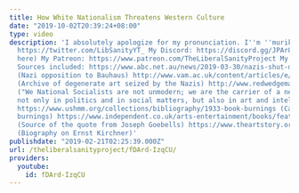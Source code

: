 ```yaml
---
title: How White Nationalism Threatens Western Culture
date: "2019-10-02T20:39:24+08:00"
type: video
description: 'I absolutely apologize for my pronunciation. I''m ''murikan. My Twitter:
  https://twitter.com/LibSanityYT_ My Discord: https://discord.gg/JPAr8pe (I''m always
  here) My Patreon: https://www.patreon.com/TheLiberalSanityProject My Paypal: https://www.paypal.me/LibSanityYT
  Sources included: https://www.abc.net.au/news/2019-03-30/nazis-shut-down-the-bauhaus-but-design-school-legacy-lived-on/10947778
  (Nazi opposition to Bauhaus) http://www.vam.ac.uk/content/articles/e/entartete-kunst/
  (Archive of degenerate art seized by the Nazis) http://www.redwedgemagazine.com/essays/entartete-kunst-modern-art-and-nazi-germany
  ("We National Socialists are not unmodern; we are the carrier of a new modernity,
  not only in politics and in social matters, but also in art and intellectual matters.")
  https://www.ushmm.org/collections/bibliography/1933-book-burnings (Campaign of book
  burnings) https://www.independent.co.uk/arts-entertainment/books/features/nazis-book-burning-hemingway-hg-wells-freud-the-book-list-a8480811.html
  (Source of the quote from Joseph Goebells) https://www.theartstory.org/artist-kirchner-ernst-ludwig.htm
  (Biography on Ernst Kirchner)'
publishdate: "2019-02-21T02:25:39.000Z"
url: /theliberalsanityproject/fDArd-IzqCU/
providers:
  youtube:
    id: fDArd-IzqCU
---
```

